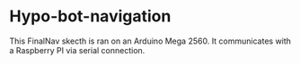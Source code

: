 # Hypo-bot-navigation


This FinalNav skecth is ran on an Arduino Mega 2560. It communicates with a Raspberry PI via serial connection.